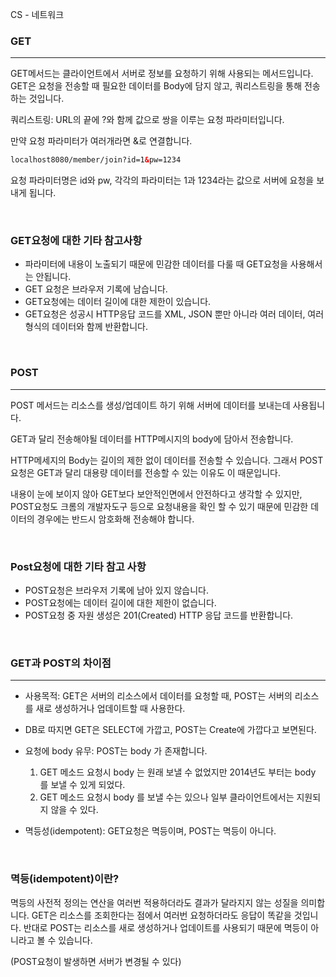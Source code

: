 CS - 네트워크

### **GET**

---

GET메서드는 클라이언트에서 서버로  정보를 요청하기 위해 사용되는 메서드입니다. GET은 요청을 전송할 때 필요한 데이터를 Body에 담지 않고, 쿼리스트링을 통해 전송하는 것입니다.

쿼리스트링: URL의 끝에 ?와 함께 값으로 쌍을 이루는 요청 파라미터입니다.

만약 요청 파라미터가 여러개라면 &로 연결합니다.

```html
localhost8080/member/join?id=1&pw=1234
```

요청 파라미터명은 id와 pw, 각각의 파라미터는 1과 1234라는 값으로 서버에 요청을 보내게 됩니다. 

<br>

### **GET요청에 대한 기타 참고사항**

- 파라미터에 내용이 노출되기 때문에 민감한 데이터를 다룰 때 GET요청을 사용해서는 안됩니다.
- GET 요청은 브라우저 기록에 남습니다.
- GET요청에는 데이터 길이에 대한 제한이 있습니다.
- GET요청은 성공시 HTTP응답 코드를 XML, JSON 뿐만 아니라 여러 데이터, 여러 형식의 데이터와 함께 반환합니다.

<br>

### **POST**

---

POST 메서드는 리소스를 생성/업데이트 하기 위해 서버에 데이터를 보내는데 사용됩니다.

GET과 달리 전송해야될 데이터를 HTTP메시지의 body에 담아서 전송합니다. 

HTTP메세지의 Body는 길이의 제한 없이 데이터를 전송할 수 있습니다. 그래서 POST요청은 GET과 달리 대용량 데이터를 전송할 수 있는 이유도 이 때문입니다. 

내용이 눈에 보이지 않아 GET보다 보안적인면에서 안전하다고 생각할 수 있지만, POST요청도 크롬의 개발자도구 등으로 요청내용을 확인 할 수 있기 때문에 민감한 데이터의 경우에는 반드시 암호화해 전송해야 합니다.

<br>

### **Post요청에 대한 기타 참고 사항**

- POST요청은 브라우저 기록에 남아 있지 않습니다.
- POST요청에는 데이터 길이에 대한 제한이 없습니다.
- POST요청 중 자원 생성은 201(Created) HTTP 응답 코드를 반환합니다.

<br>

### **GET과 POST의 차이점**

---

- 사용목적: GET은 서버의 리소스에서 데이터를 요청할 때, POST는 서버의 리소스를 새로 생성하거나 업데이트할 때 사용한다.
- DB로 따지면 GET은 SELECT에 가깝고, POST는 Create에 가깝다고 보면된다.
- 요청에 body 유무: POST는 body 가 존재합니다.
    1. GET 메소드 요청시 body 는 원래 보낼 수 없었지만 2014년도 부터는 body 를 보낼 수 있게 되었다.
    2. GET 메소드 요청시 body 를 보낼 수는 있으나 일부 클라이언트에서는 지원되지 않을 수 있다.

- 멱등성(idempotent): GET요청은 멱등이며, POST는 멱등이 아니다.

<br>

### 멱등(idempotent)이란?

멱등의 사전적 정의는 연산을 여러번 적용하더라도 결과가 달라지지 않는 성질을 의미합니다. GET은 리소스를 조회한다는 점에서 여러번 요청하더라도 응답이 똑같을 것입니다. 반대로 POST는 리소스를 새로 생성하거나 업데이트를 사용되기 때문에 멱등이 아니라고 볼 수 있습니다. 

(POST요청이 발생하면 서버가 변경될 수 있다)
 
